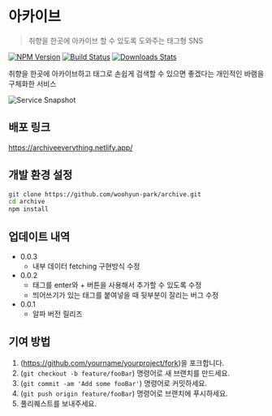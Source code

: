 # 아카이브

> 취향을 한곳에 아카이브 할 수 있도록 도와주는 태그형 SNS

[![NPM Version][npm-image]][npm-url]
[![Build Status][travis-image]][travis-url]
[![Downloads Stats][npm-downloads]][npm-url]

취향을 한곳에 아카이브하고 태그로 손쉽게 검색할 수 있으면 좋겠다는 개인적인 바램을 구체화한 서비스

![Service Snapshot](https://res.cloudinary.com/dl5qaj6le/image/upload/v1681897297/archive/static/readme_snapshot.jpg)

## 배포 링크

https://archiveeverything.netlify.app/

## 개발 환경 설정

```sh
git clone https://github.com/woohyun-park/archive.git
cd archive
npm install
```

## 업데이트 내역

- 0.0.3
  - 내부 데이터 fetching 구현방식 수정
- 0.0.2
  - 태그를 enter와 + 버튼을 사용해서 추가할 수 있도록 수정
  - 띄어쓰기가 있는 태그를 붙여넣을 때 뒷부분이 잘리는 버그 수정
- 0.0.1
  - 알파 버전 릴리즈

## 기여 방법

1. (<https://github.com/yourname/yourproject/fork>)을 포크합니다.
2. (`git checkout -b feature/fooBar`) 명령어로 새 브랜치를 만드세요.
3. (`git commit -am 'Add some fooBar'`) 명령어로 커밋하세요.
4. (`git push origin feature/fooBar`) 명령어로 브랜치에 푸시하세요.
5. 풀리퀘스트를 보내주세요.

<!-- Markdown link & img dfn's -->

[npm-image]: https://img.shields.io/npm/v/datadog-metrics.svg?style=flat-square
[npm-url]: https://npmjs.org/package/datadog-metrics
[npm-downloads]: https://img.shields.io/npm/dm/datadog-metrics.svg?style=flat-square
[travis-image]: https://img.shields.io/travis/dbader/node-datadog-metrics/master.svg?style=flat-square
[travis-url]: https://travis-ci.org/dbader/node-datadog-metrics
[wiki]: https://github.com/yourname/yourproject/wiki
